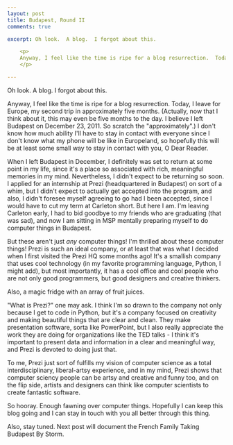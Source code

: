 ```yaml
---
layout: post
title: Budapest, Round II
comments: true

excerpt: Oh look.  A blog.  I forgot about this.

    <p>
    Anyway, I feel like the time is ripe for a blog resurrection.  Today, I leave for Europe, my second trip in approximately five months.  (Actually, now that I think about it, this may even be five months to the day.  I believe I left Budapest on December 23, 2011.  So scratch the "approximately".)  I don't know how much ability I'll have to stay in contact with everyone since I don't know what my phone will be like in Europeland, so hopefully this will be at least some small way to stay in contact with you, O Dear Reader.
    </p>

---
```


Oh look.  A blog.  I forgot about this.

Anyway, I feel like the time is ripe for a blog resurrection.  Today, I leave for Europe, my second trip in approximately five months.  (Actually, now that I think about it, this may even be five months to the day.  I believe I left Budapest on December 23, 2011.  So scratch the "approximately".)  I don't know how much ability I'll have to stay in contact with everyone since I don't know what my phone will be like in Europeland, so hopefully this will be at least some small way to stay in contact with you, O Dear Reader.


When I left Budapest in December, I definitely was set to return at some point in my life, since it's a place so associated with rich, meaningful memories in my mind.  Nevertheless, I didn't expect to be returning so soon.  I applied for an internship at Prezi (headquartered in Budapest) on sort of a whim, but I didn't expect to actually get accepted into the program, and also, I didn't foresee myself agreeing to go had I been accepted, since I would have to cut my term at Carleton short.  But here I am.  I'm leaving Carleton early, I had to bid goodbye to my friends who are graduating (that was sad), and now I am sitting in MSP mentally preparing myself to do computer things in Budapest.

But these aren't just *any* computer things!  I'm thrilled about these computer things!  Prezi is such an ideal company, or at least that was what I decided when I first visited the Prezi HQ some months ago!  It's a smallish company that uses cool technology (in my favorite programming language, Python, I might add), but most importantly, it has a cool office and cool people who are not only good programmers, but good designers and creative thinkers. </br>

Also, a magic fridge with an array of fruit juices.


"What is Prezi?" one may ask.  I think I'm so drawn to the company not only because I get to code in Python, but it's a company focused on creativity and making beautiful things that are clear and clean.  They make presentation software, sorta like PowerPoint, but I also really appreciate the work they are doing for organizations like the TED talks - I think it's important to present data and information in a clear and meaningful way, and Prezi is devoted to doing just that.

To me, Prezi just sort of fulfills my vision of computer science as a total interdisciplinary, liberal-artsy experience, and in my mind, Prezi shows that computer sciency people can be artsy and creative and funny too, and on the flip side, artists and designers can think like computer scientists to create fantastic software.

So hooray.  Enough fawning over computer things.  Hopefully I can keep this blog going and I can stay in touch with you all better through this thing.

Also, stay tuned.  Next post will document the French Family Taking Budapest By Storm.
